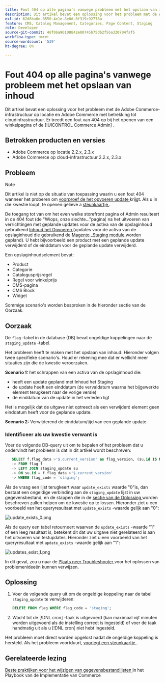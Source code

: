 ```yaml
---
title: Fout 404 op alle pagina's vanwege probleem met het opslaan van inhoud
description: Dit artikel bevat een oplossing voor het probleem met de Adobe Commerce-infrastructuur op locatie en Adobe Commerce met betrekking tot cloudinfrastructuur. Er treedt een fout van 404 op bij het openen van een winkelpagina of de [!UICONTROL Commerce Admin] .
exl-id: 62d8ba6e-8550-4e1e-8e8d-8f319c92778a
feature: CMS, Catalog Management, Categories, Page Content, Staging
role: Developer
source-git-commit: 48f06a90108842e00745b75db2f56a320704faf5
workflow-type: tm+mt
source-wordcount: '539'
ht-degree: 0%

---
```


# Fout 404 op alle pagina&#39;s vanwege probleem met het opslaan van inhoud

Dit artikel bevat een oplossing voor het probleem met de Adobe Commerce-infrastructuur op locatie en Adobe Commerce met betrekking tot cloudinfrastructuur. Er treedt een fout van 404 op bij het openen van een winkelpagina of de [!UICONTROL Commerce Admin] .

## Betrokken producten en versies

* Adobe Commerce op locatie 2.2.x, 2.3.x
* Adobe Commerce op cloud-infrastructuur 2.2.x, 2.3.x

## Probleem

>[!NOTE]
>
>Dit artikel is niet op de situatie van toepassing waarin u een fout 404 wanneer het proberen om [ voorproef de het opvoeren update ](https://experienceleague.adobe.com/en/docs/commerce-admin/content-design/guide-overview#preview-the-scheduled-change) krijgt. Als u in die kwestie loopt, te openen gelieve a [ steunkaartje ](https://experienceleague.adobe.com/en/docs/commerce-knowledge-base/kb/help-center-guide/magento-help-center-user-guide#support-case).

De toegang tot van om het even welke storefront pagina of Admin resulteert in de 404 fout (de &quot;Wiops, onze slechte...&quot;pagina) na het uitvoeren van verrichtingen met geplande updates voor de activa van de opslaginhoud gebruikend [ Inhoud het Opvoeren ](https://experienceleague.adobe.com/docs/commerce-admin/content-design/staging/content-staging.html) (updates voor de activa van de opslaginhoud die gebruikend de [ Magento \_Staging module ](https://developer.adobe.com/commerce/php/module-reference/) worden gepland). U hebt bijvoorbeeld een product met een geplande update verwijderd of de einddatum voor de geplande update verwijderd.

Een opslaginhoudselement bevat:

* Product
* Categorie
* Catalogusprijsregel
* Regel voor winkelprijs
* CMS-pagina
* CMS Block
* Widget

Sommige scenario&#39;s worden besproken in de hieronder sectie van de Oorzaak.

## Oorzaak

De `flag` -tabel in de database (DB) bevat ongeldige koppelingen naar de `staging_update` -tabel.

Het probleem heeft te maken met het opslaan van inhoud. Hieronder volgen twee specifieke scenario&#39;s. Houd er rekening mee dat er wellicht meer situaties zijn die de kwestie veroorzaken.

**Scenario 1:** het schrappen van een activa van de opslaginhoud die:

* heeft een update gepland met Inhoud het Staging
* de update heeft een einddatum (de vervaldatum waarna het bijgewerkte element terugkeert naar de vorige versie)
* de einddatum van de update in het verleden ligt

Het is mogelijk dat de uitgave niet optreedt als een verwijderd element geen einddatum heeft voor de geplande update.

**Scenario 2:** Verwijderend de einddatum/tijd van een geplande update.

### Identificeer als uw kwestie verwant is

Voer de volgende DB-query uit om te bepalen of het probleem dat u ondervindt het probleem is dat in dit artikel wordt beschreven:

```sql
   SELECT f.flag_data >'$.current_version' as flag_version, (su.id IS NOT NULL) as update_exists
   -> FROM flag f
   -> LEFT JOIN staging_update su
   -> ON su.id = f.flag_data >'$.current_version'
   -> WHERE flag_code = 'staging';
```

Als de vraag een lijst terugkeert waar `update_exists` waarde &quot;0&quot;is, dan bestaat een ongeldige verbinding aan de `staging_update` lijst in uw gegevensbestand, en de stappen die in de [ sectie van de Oplossing ](#solution) worden beschreven zullen helpen om de kwestie op te lossen. Hieronder ziet u een voorbeeld van het queryresultaat met `update_exists` -waarde gelijk aan &quot;0&quot;:

![ update_exists_0.png ](assets/update_exists_0.png)

Als de query een tabel retourneert waarvan de `update_exists` -waarde &quot;1&quot; of een leeg resultaat is, betekent dit dat uw uitgave niet gerelateerd is aan het uitvoeren van testupdates. Hieronder ziet u een voorbeeld van het queryresultaat met `update_exists` -waarde gelijk aan &quot;1&quot;:

![ updates_exist_1.png ](assets/updates_exist_1.png)

In dit geval, zou u naar de [ Plaats neer Troubleshooter ](https://experienceleague.adobe.com/en/docs/experience-cloud-kcs/kbarticles/ka-27152) voor het oplossen van problemenideeën kunnen verwijzen.

## Oplossing

1. Voer de volgende query uit om de ongeldige koppeling naar de tabel `staging_update` te verwijderen:

   ```sql
   DELETE FROM flag WHERE flag_code = 'staging';
   ```

1. Wacht tot de [!DNL cron] -taak is uitgevoerd (kan maximaal vijf minuten worden uitgevoerd als de instelling correct is ingesteld) of voer de taak handmatig uit als u [!DNL cron] niet hebt ingesteld.

Het probleem moet direct worden opgelost nadat de ongeldige koppeling is hersteld. Als het probleem voortduurt, [ voorlegt een steunkaartje ](https://experienceleague.adobe.com/en/docs/commerce-knowledge-base/kb/help-center-guide/magento-help-center-user-guide#support-case).

## Gerelateerde lezing

[ Beste praktijken voor het wijzigen van gegevensbestandlijsten ](https://experienceleague.adobe.com/en/docs/commerce-operations/implementation-playbook/best-practices/development/modifying-core-and-third-party-tables#why-adobe-recommends-avoiding-modifications) in het Playbook van de Implementatie van Commerce
